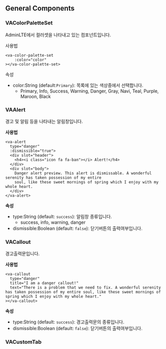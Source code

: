 ## General Components

### VAColorPaletteSet

AdminLTE에서 컬러셋을 나타내고 있는 컴포넌트입니다.

사용법

```
<va-color-palette-set
    :color="color"
></va-color-palette-set>
```

속성

* color:String \(default:`Primary`\): 목록에 있는 색상중에서 선택합니다.
  * Primary, Info, Success, Warning, Danger, Gray, Navi, Teal, Purple, Maroon, Black

### VAAlert

경고 및 알림 등을 나타내는 알림창입니다.

**사용법**

```
<va-alert
  type="danger"
  :dismissible="true">
  <div slot="header">
    <h4><i class="icon fa fa-ban"></i> Alert!</h4>
  </div>
  <div slot="body">
    Danger alert preview. This alert is dismissable. A wonderful serenity has taken possession of my entire
    soul, like these sweet mornings of spring which I enjoy with my whole heart.
  </div>
</va-alert>
```

**속성**

* type:String \(default: `success`\): 알림창 종류입니다.
  * success, info, warning, danger
* dismissible:Boolean \(default: `false`\): 닫기버튼의 출력여부입니다.



### VACallout

경고출력문입니다.

**사용법**

```
<va-callout
  type="danger"
  title="I am a danger callout!"
  text="There is a problem that we need to fix. A wonderful serenity has taken possession of my entire soul, like these sweet mornings of spring which I enjoy with my whole heart."
></va-callout>
```

**속성**

* type:String \(default: `success`\): 경고출력문의 종류입니다.
* dismissible:Boolean \(default: `false`\): 닫기버튼의 출력여부입니다.



### VACustomTab





